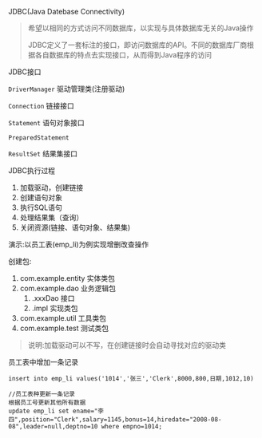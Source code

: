 JDBC(Java Datebase Connectivity)

>  希望以相同的方式访问不同数据库，以实现与具体数据库无关的Java操作
>
> JDBC定义了一套标注的接口，即访问数据库的API。不同的数据库厂商根据各自数据库的特点去实现接口，从而得到Java程序的访问



JDBC接口

`DriverManager` 驱动管理类(注册驱动)

`Connection` 链接接口

`Statement` 语句对象接口

`PreparedStatement` 

`ResultSet` 结果集接口

JDBC执行过程

1. 加载驱动，创建链接
2. 创建语句对象
3. 执行SQL语句
4. 处理结果集（查询）
5. 关闭资源(链接、语句对象、结果集)

演示:以员工表(emp_li)为例实现增删改查操作

创建包:

1. com.example.entity 实体类包
2. com.example.dao 业务逻辑包
   1. .xxxDao 接口
   2. .impl 实现类包
3. com.example.util 工具类包
4. com.example.test 测试类包

> 说明:加载驱动可以不写，在创建链接时会自动寻找对应的驱动类

员工表中增加一条记录

```mysql
insert into emp_li values('1014','张三','Clerk',8000,800,日期,1012,10)
```

```mysql
//员工表种更新一条记录
根据员工号更新其他所有数据
update emp_li set ename="李四",position="Clerk",salary=1145,bonus=14,hiredate="2008-08-08",leader=null,deptno=10 where empno=1014;
```





